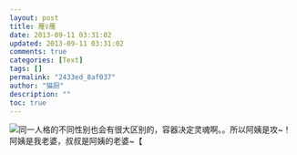 ```yaml
---
layout: post
title: 雁♀雁
date: 2013-09-11 03:31:02
updated: 2013-09-11 03:31:02
comments: true
categories: [Text]
tags: []
permalink: "2433ed_8af037"
author: "猫厨"
description: ""
toc: true
---
```


<p><img src="https://imglf2.ph.126.net/3rcclleDM3xekgTvbItcKA==/1785677252352531290.jpg"   border="0"   hspace="0"   vspace="0"   smallsrc="https://imglf0.ph.126.net/B5k84BXMiCpsDdKkC7fRPQ==/2853311839016141226.jpg"   />同一人格的不同性别也会有很大区别的，容器决定灵魂啊。。所以阿姨是攻~！阿姨是我老婆，叔叔是阿姨的老婆~【<br /></p>